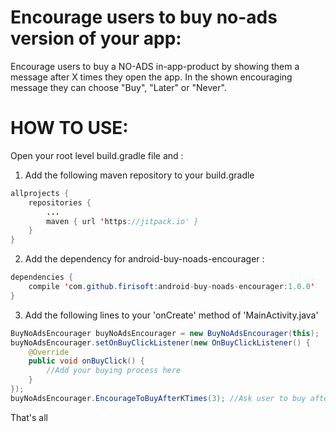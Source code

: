 # Encourage users to buy no-ads version of your app:

Encourage users to buy a NO-ADS in-app-product by showing them a message after X times they open the app.
In the shown encouraging message they can choose "Buy", "Later" or "Never".

# HOW TO USE:

Open your root level build.gradle file and :

1. Add the following maven repository to your build.gradle

```java
allprojects {
    repositories {
        ...
        maven { url 'https://jitpack.io' }
    }
}
```

2. Add the dependency for android-buy-noads-encourager :

```java
dependencies {
    compile 'com.github.firisoft:android-buy-noads-encourager:1.0.0'
}
```

3. Add the following lines to your 'onCreate' method of 'MainActivity.java'

```java
BuyNoAdsEncourager buyNoAdsEncourager = new BuyNoAdsEncourager(this);
buyNoAdsEncourager.setOnBuyClickListener(new OnBuyClickListener() {
    @Override
    public void onBuyClick() {
        //Add your buying process here
    }
});
buyNoAdsEncourager.EncourageToBuyAfterKTimes(3); //Ask user to buy after 3 times he opens the app
```

That's all
